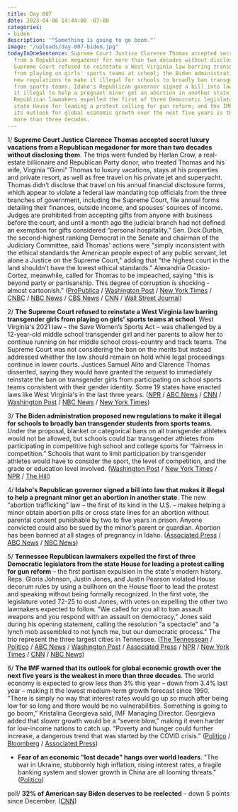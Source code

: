 ```yaml
---
title: Day 807
date: 2023-04-06 14:44:00 -07:00
categories:
- biden
description: '"Something is going to go boom."'
image: "/uploads/day-807-biden.jpg"
todayInOneSentence: Supreme Court Justice Clarence Thomas accepted secret luxury vacations
  from a Republican megadonor for more than two decades without disclosing them; the
  Supreme Court refused to reinstate a West Virginia law barring transgender girls
  from playing on girls' sports teams at school; the Biden administration proposed
  new regulations to make it illegal for schools to broadly ban transgender students
  from sports teams; Idaho's Republican governor signed a bill into law that makes
  it illegal to help a pregnant minor get an abortion in another state; Tennessee
  Republican lawmakers expelled the first of three Democratic legislators from the
  state House for leading a protest calling for gun reform; and the IMF warned that
  its outlook for global economic growth over the next five years is the weakest in
  more than three decades.
---
```


1/ **Supreme Court Justice Clarence Thomas accepted secret luxury vacations from a Republican megadonor for more than two decades without disclosing them**. The trips were funded by Harlan Crow, a real-estate billionaire and Republican Party donor, who treated Thomas and his wife, Virginia “Ginni” Thomas to luxury vacations, stays at his properties and private resort, as well as free travel on his private jet and superyacht. Thomas didn’t disclose that travel on his annual financial disclosure forms, which appear to violate a federal law mandating top officials from the three branches of government, including the Supreme Court, file annual forms detailing their finances, outside income, and spouses’ sources of income. Judges are prohibited from accepting gifts from anyone with business before the court, and until a month ago the judicial branch had not defined an exemption for gifts considered “personal hospitality.” Sen. Dick Durbin, the second-highest ranking Democrat in the Senate and chairman of the Judiciary Committee, said Thomas' actions were "simply inconsistent with the ethical standards the American people expect of any public servant, let alone a Justice on the Supreme Court," adding that "the highest court in the land shouldn't have the lowest ethical standards." Alexandria Ocasio-Cortez, meanwhile, called for Thomas to be impeached, saying "this is beyond party or partisanship. This degree of corruption is shocking - almost cartoonish." ([ProPublica](https://www.propublica.org/article/clarence-thomas-scotus-undisclosed-luxury-travel-gifts-crow) / [Washington Post](https://www.washingtonpost.com/politics/2023/04/06/clarence-thomas-trips-republican-donor/) / [New York Times](https://www.nytimes.com/2023/04/06/us/politics/clarence-thomas-luxury-trips-ethics.html?action=click&module=Well&pgtype=Homepage&section=US%20News) / [CNBC](https://www.cnbc.com/2023/04/06/clarence-thomas-took-gop-megadonor-harlan-crow-secret-luxury-trips-report.html) / [NBC News](https://www.nbcnews.com/politics/supreme-court/supreme-court-justices-clarence-thomas-are-ethics-police-rcna78520) / [CBS News](https://www.cbsnews.com/news/clarence-thomas-propublica-supreme-court-trips-harlan-crow-code-of-conduct-ethics/) / [CNN](https://www.cnn.com/2023/04/06/politics/clarence-thomas-harlan-crow-supreme-court-pro-publica/) / [Wall Street Journal](https://www.wsj.com/articles/clarence-thomass-vacations-prompt-calls-for-stronger-ethics-rules-for-supreme-court-db33a144?mod=djemalertNEWS))

2/ **The Supreme Court refused to reinstate a West Virginia law barring transgender girls from playing on girls' sports teams at school**. West Virginia's 2021 law – the Save Women’s Sports Act – was challenged by a 12-year-old middle school transgender girl and her parents to allow her to continue running on her middle school cross-country and track teams. The Supreme Court was not considering the ban on the merits but instead addressed whether the law should remain on hold while legal proceedings continue in lower courts. Justices Samuel Alito and Clarence Thomas dissented, saying they would have granted the request to immediately reinstate the ban on transgender girls from participating on school sports teams consistent with their gender identity. Some 19 states have enacted laws like West Virginia's in the last three years. ([NPR](https://www.npr.org/2023/04/06/1165133771/trans-law-west-virginia-supreme-court) / [ABC News](https://abcnews.go.com/Politics/supreme-court-refuses-reinstate-west-virginia-ban-transgender/story?id=98412135) / [CNN](https://www.cnn.com/2023/04/06/politics/west-virginia-transgender-sports-ban-enforcement-supreme-court/index.html) / [Washington Post](https://www.washingtonpost.com/politics/2023/04/06/trans-athlete-law-supreme-court-west-virginia/) / [NBC News](https://www.nbcnews.com/politics/supreme-court/supreme-court-rejects-west-virginia-bid-enforce-sports-ban-transgender-rcna75789) / [New York Times](https://www.nytimes.com/2023/04/06/us/supreme-court-transgender-girl-school-sports.html))

3/ **The Biden administration proposed new regulations to make it illegal for schools to broadly ban transgender students from sports teams**. Under the proposal, blanket or categorical bans on all transgender athletes would not be allowed, but schools could bar transgender athletes from participating in competitive high school and college sports for “fairness in competition.” Schools that want to limit participation by transgender athletes would have to consider the sport, the level of competition, and the grade or education level involved. ([Washington Post](https://www.washingtonpost.com/education/2023/04/06/trans-athletes-school-sports-title-ix/) / [New York Times](https://www.nytimes.com/2023/04/06/us/transgender-athletes-title-ix-biden-adminstration.html) / [NPR](https://www.npr.org/2023/04/06/1168460726/biden-title-ix-transgender-sports-ban) / [The Hill](https://thehill.com/homenews/administration/3938129-biden-administrations-title-ix-changes-would-prevent-broad-bans-on-transgender-athletes/))

4/ **Idaho's Republican governor signed a bill into law that makes it illegal to help a pregnant minor get an abortion in another state**. The new “abortion trafficking” law – the first of its kind in the U.S. – makes helping a minor obtain abortion pills or cross state lines for an abortion without parental consent punishable by two to five years in prison. Anyone convicted could also be sued by the minor’s parent or guardian. Abortion has been banned at all stages of pregnancy in Idaho. ([Associated Press](https://apnews.com/article/idaho-abortion-minors-criminalization-b8fb4b6feb9b520d63f75432a1219588) / [ABC News](https://abcnews.go.com/US/idaho-governor-signs-abortion-trafficking-bill-law/story?id=98399580) / [NBC News](https://www.nbcnews.com/health/womens-health/idaho-most-extreme-anti-abortion-state-law-restricts-travel-rcna78225))

5/ **Tennessee Republican lawmakers expelled the first of three Democratic legislators from the state House for leading a protest calling for gun reform** – the first partisan expulsion in the state's modern history. Reps. Gloria Johnson, Justin Jones, and Justin Pearson violated House decorum rules by using a bullhorn on the House floor to lead the protest and speaking without being formally recognized. In the first vote, the legislature voted 72-25 to oust Jones, with votes on expelling the other two lawmakers expected to follow. "We called for you all to ban assault weapons and you respond with an assault on democracy," Jones said during his opening statement, calling the resolution "a spectacle" and "a lynch mob assembled to not lynch me, but our democratic process." The trio represent the three largest cities in Tennessee. ([The Tennessean](https://www.tennessean.com/story/news/politics/2023/04/05/tennessee-house-lawmaker-expulsion-vote-future-of-gop/70081721007/) / [Politico](https://www.politico.com/news/2023/04/06/tennessee-house-expels-one-dem-over-gun-protest-targets-two-more-00090908) / [ABC News](https://abcnews.go.com/Politics/tennessee-expulsion-vote-state-house-oust-democratic-lawmakers/story?id=98402653) / [Washington Post](https://www.washingtonpost.com/nation/2023/04/06/tennessee-democrats-expulsion/) / [Associated Press](https://apnews.com/article/tennessee-lawmakers-expulsion-d3f40559c56a051eec49e416a7b5dade) / [NPR](https://www.npr.org/2023/04/06/1168363992/tennessee-expel-3-democrats-house-vote) / [New York Times](https://www.nytimes.com/2023/04/06/us/tennessee-house-democrats-expulsion-shooting-gun-control.html) / [CNN](https://www.cnn.com/2023/04/06/us/tennessee-democrats-office-removal-vote/index.html) / [NBC News](https://www.nbcnews.com/politics/politics-news/tennessee-gop-expels-3-democratic-state-lawmakers-gun-protests-rcna78531))

6/ **The IMF warned that its outlook for global economic growth over the next five years is the weakest in more than three decades**. The world economy is expected to grow less than 3% this year – down from 3.4% last year – making it the lowest medium-term growth forecast since 1990. “There is simply no way that interest rates would go up so much after being low for so long and there would be no vulnerabilities. Something is going to go boom,” Kristalina Georgieva said, IMF Managing Director. Georgieva added that slower growth would be a “severe blow,” making it even harder for low-income nations to catch up. “Poverty and hunger could further increase, a dangerous trend that was started by the COVID crisis.” ([Politico](https://www.politico.com/news/2023/04/06/imf-fragile-global-economy-inflation-svb-00090797) / [Bloomberg](https://www.bloomberg.com/news/articles/2023-04-06/imf-warns-five-year-global-growth-outlook-is-weakest-since-1990?cmpid=BBD040623_CUS&sref=MIBMEEoj) / [Associated Press](https://apnews.com/article/imf-world-bank-interest-rates-fiscal-policy-1f3ad9e4bf87b3e95db84ba7c49b959f))

* **Fear of an economic "lost decade" hangs over world leaders**. "The war in Ukraine, stubbornly high inflation, rising interest rates, a fragile banking system and slower growth in China are all looming threats." ([Politico](https://www.politico.com/news/2023/04/06/economic-lost-decade-world-bank-imf-00090572))

poll/ **32% of American say Biden deserves to be reelected** – down 5 points since December. ([CNN](https://www.cnn.com/2023/04/06/politics/cnn-poll-biden-reelection-2024/index.html))
